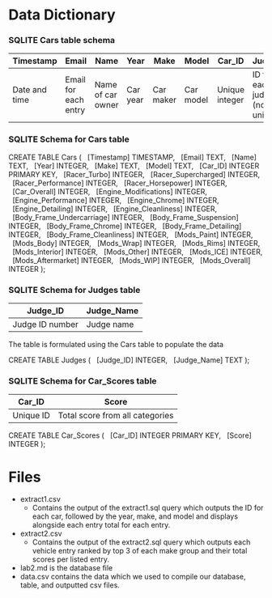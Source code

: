 # Data Dictionary

### SQLITE Cars table schema

|Timestamp    |Email               |Name             |Year    |Make     |Model    |Car_ID        |Judge_ID                      |Judge_Name|Racer_Turbo  |Racer_Supercharged|Racer_Performance|Racer_Horsepower|Car_Overall  |Engine_Modifications|Engine_Performance|Engine_Chrome|Engine_Detailing|Engine_Cleanliness|Body_Frame_Undercarriage|Body_Frame_Suspension|Body_Frame_Chrome|Body_Frame_Detailing|Body_Frame_Cleanliness|Mods_Paint   |Mods_Body    |Mods_Wrap    |Mods_Rims    |Mods_Interior|Mods_Other   |Mods_ICE     |Mods_Aftermarket|Mods_WIP     |Mods_Overall |
|-------------|--------------------|-----------------|--------|---------|---------|--------------|------------------------------|----------|-------------|------------------|-----------------|----------------|-------------|--------------------|------------------|-------------|----------------|------------------|------------------------|---------------------|-----------------|--------------------|----------------------|-------------|-------------|-------------|-------------|-------------|-------------|-------------|----------------|-------------|-------------|
|Date and time|Email for each entry|Name of car owner|Car year|Car maker|Car model|Unique integer|ID for each judge (non-unique)|Judge name|Integer [0-9]|Integer [0-9]     |Integer [0-9]    |Integer [0-9]   |Integer [0-9]|Integer [0-9]       |Integer [0-9]     |Integer [0-9]|Integer [0-9]   |Integer [0-9]     |Integer [0-9]           |Integer [0-9]        |Integer [0-9]    |Integer [0-9]       |Integer [0-9]         |Integer [0-9]|Integer [0-9]|Integer [0-9]|Integer [0-9]|Integer [0-9]|Integer [0-9]|Integer [0-9]|Integer [0-9]   |Integer [0-9]|Integer [0-9]|

### SQLITE Schema for Cars table
CREATE  TABLE  Cars (
&nbsp;&nbsp;[Timestamp] TIMESTAMP,
&nbsp;&nbsp;[Email] TEXT,
&nbsp;&nbsp;[Name] TEXT,
&nbsp;&nbsp;[Year] INTEGER,
&nbsp;&nbsp;[Make] TEXT,
&nbsp;&nbsp;[Model] TEXT,
&nbsp;&nbsp;[Car_ID] INTEGER  PRIMARY  KEY,
&nbsp;&nbsp;[Racer_Turbo] INTEGER,
&nbsp;&nbsp;[Racer_Supercharged] INTEGER,
&nbsp;&nbsp;[Racer_Performance] INTEGER,
&nbsp;&nbsp;[Racer_Horsepower] INTEGER,
&nbsp;&nbsp;[Car_Overall] INTEGER,
&nbsp;&nbsp;[Engine_Modifications] INTEGER,
&nbsp;&nbsp;[Engine_Performance] INTEGER,
&nbsp;&nbsp;[Engine_Chrome] INTEGER,
&nbsp;&nbsp;[Engine_Detailing] INTEGER,
&nbsp;&nbsp;[Engine_Cleanliness] INTEGER,
&nbsp;&nbsp;[Body_Frame_Undercarriage] INTEGER,
&nbsp;&nbsp;[Body_Frame_Suspension] INTEGER,
&nbsp;&nbsp;[Body_Frame_Chrome] INTEGER,
&nbsp;&nbsp;[Body_Frame_Detailing] INTEGER,
&nbsp;&nbsp;[Body_Frame_Cleanliness] INTEGER,
&nbsp;&nbsp;[Mods_Paint] INTEGER,
&nbsp;&nbsp;[Mods_Body] INTEGER,
&nbsp;&nbsp;[Mods_Wrap] INTEGER,
&nbsp;&nbsp;[Mods_Rims] INTEGER,
&nbsp;&nbsp;[Mods_Interior] INTEGER,
&nbsp;&nbsp;[Mods_Other] INTEGER,
&nbsp;&nbsp;[Mods_ICE] INTEGER,
&nbsp;&nbsp;[Mods_Aftermarket] INTEGER,
&nbsp;&nbsp;[Mods_WIP] INTEGER,
&nbsp;&nbsp;[Mods_Overall] INTEGER
);

### SQLITE Schema for Judges table
|Judge_ID       |Judge_Name    |
|---------------|--------------|
|Judge ID number|Judge name    |

The table is formulated using the Cars table to populate the data

CREATE TABLE Judges (
&nbsp;&nbsp;[Judge_ID] INTEGER,
&nbsp;&nbsp;[Judge_Name] TEXT
);

### SQLITE Schema for Car_Scores table
|Car_ID         |Score                          |
|---------------|-------------------------------|
|Unique ID      |Total score from all categories|

CREATE TABLE Car_Scores (
&nbsp;&nbsp;[Car_ID] INTEGER PRIMARY KEY,
&nbsp;&nbsp;[Score] INTEGER
);



# Files

- extract1.csv
	- Contains the output of the extract1.sql query which outputs the ID for each car, followed by the year, make, and model and displays alongside each entry total for each entry.
- extract2.csv
	- Contains the output of the extract2.sql query which outputs each vehicle entry ranked by top 3 of each make group and their total scores per listed entry.
- lab2.md is the database file
- data.csv contains the data which we used to compile our database, table, and outputted csv files.


